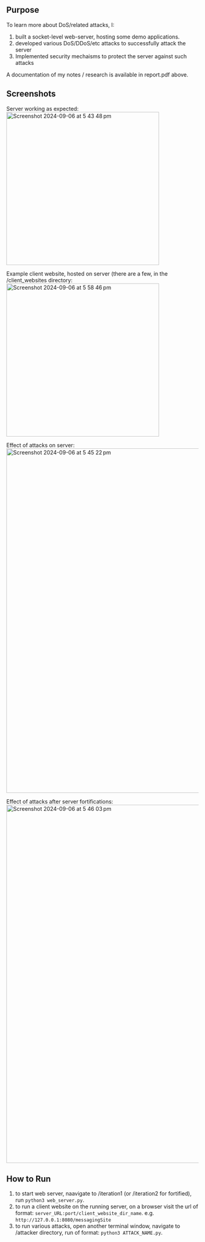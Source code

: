 ## Purpose
To learn more about DoS/related attacks, I:
1. built a socket-level web-server, hosting some demo applications.
2. developed various DoS/DDoS/etc attacks to successfully attack the server
3. Implemented security mechaisms to protect the server against such attacks

A documentation of my notes / research is available in report.pdf above.

## Screenshots

Server working as expected:\
<img width="400" alt="Screenshot 2024-09-06 at 5 43 48 pm" src="https://github.com/user-attachments/assets/01aba2c2-9c9e-42b7-abdf-f4794440727d">

Example client website, hosted on server (there are a few, in the /client_websites directory:\
<img width="400" alt="Screenshot 2024-09-06 at 5 58 46 pm" src="https://github.com/user-attachments/assets/577d9f63-872c-4140-aecb-3783d9c9cd06">


Effect of attacks on server:
<img width="900" alt="Screenshot 2024-09-06 at 5 45 22 pm" src="https://github.com/user-attachments/assets/da803961-e8ad-4696-a6cf-584a72b21913">

Effect of attacks after server fortifications: 
<img width="936" alt="Screenshot 2024-09-06 at 5 46 03 pm" src="https://github.com/user-attachments/assets/6d2b924f-e9ce-4330-9443-f93fd90e3ad9">



## How to Run
1. to start web server, naavigate to /iteration1 (or /iteration2 for fortified), run `python3 web_server.py`.
2. to run a client website on the running server, on a browser visit the url of format: `server_URL:port/client_website_dir_name`. e.g. `http://127.0.0.1:8080/messagingSite`
3. to run various attacks, open another terminal window, navigate to /attacker directory, run of format: `python3 ATTACK_NAME.py`.
